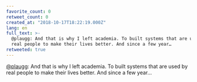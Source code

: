 ```yaml
---
favorite_count: 0
retweet_count: 0
created_at: "2018-10-17T18:22:19.000Z"
lang: en
full_text: >-
  @plaugg: And that is why I left academia. To built systems that are used by
  real people to make their lives better. And since a few year…
retweeted: true
---
```


[@plaugg](https://twitter.com/plaugg): And that is why I left academia. To built
systems that are used by real people to make their lives better. And since a few
year…
